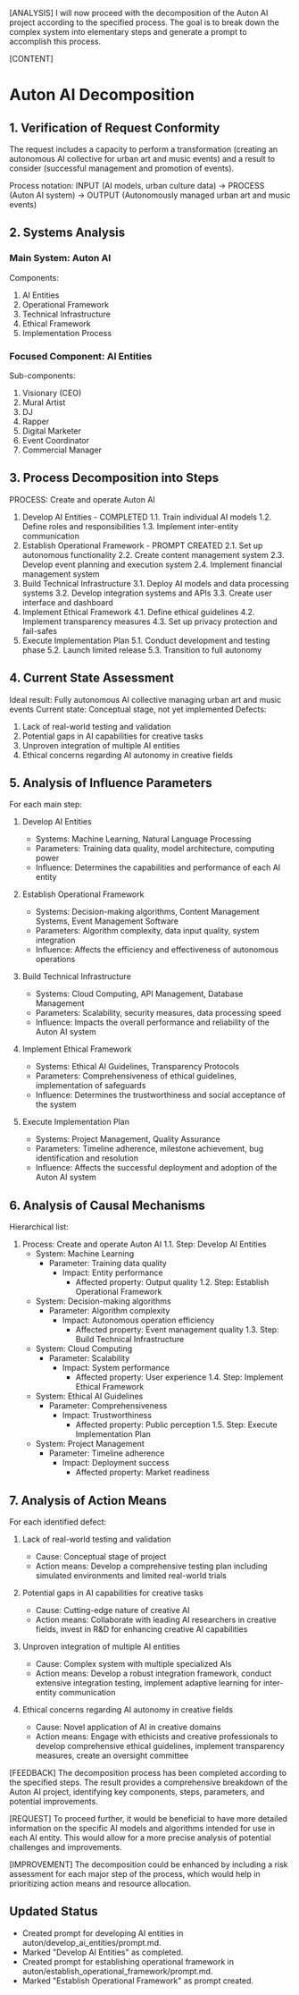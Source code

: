 [ANALYSIS]
I will now proceed with the decomposition of the Auton AI project according to the specified process. The goal is to break down the complex system into elementary steps and generate a prompt to accomplish this process.

[CONTENT]

# Auton AI Decomposition

## 1. Verification of Request Conformity

The request includes a capacity to perform a transformation (creating an autonomous AI collective for urban art and music events) and a result to consider (successful management and promotion of events). 

Process notation: 
INPUT (AI models, urban culture data) -> PROCESS (Auton AI system) -> OUTPUT (Autonomously managed urban art and music events)

## 2. Systems Analysis

### Main System: Auton AI
Components:
1. AI Entities
2. Operational Framework
3. Technical Infrastructure
4. Ethical Framework
5. Implementation Process

### Focused Component: AI Entities
Sub-components:
1. Visionary (CEO)
2. Mural Artist
3. DJ
4. Rapper
5. Digital Marketer
6. Event Coordinator
7. Commercial Manager

## 3. Process Decomposition into Steps

PROCESS: Create and operate Auton AI
1. Develop AI Entities - COMPLETED
   1.1. Train individual AI models
   1.2. Define roles and responsibilities
   1.3. Implement inter-entity communication
2. Establish Operational Framework - PROMPT CREATED
   2.1. Set up autonomous functionality
   2.2. Create content management system
   2.3. Develop event planning and execution system
   2.4. Implement financial management system
3. Build Technical Infrastructure
   3.1. Deploy AI models and data processing systems
   3.2. Develop integration systems and APIs
   3.3. Create user interface and dashboard
4. Implement Ethical Framework
   4.1. Define ethical guidelines
   4.2. Implement transparency measures
   4.3. Set up privacy protection and fail-safes
5. Execute Implementation Plan
   5.1. Conduct development and testing phase
   5.2. Launch limited release
   5.3. Transition to full autonomy

## 4. Current State Assessment

Ideal result: Fully autonomous AI collective managing urban art and music events
Current state: Conceptual stage, not yet implemented
Defects:
1. Lack of real-world testing and validation
2. Potential gaps in AI capabilities for creative tasks
3. Unproven integration of multiple AI entities
4. Ethical concerns regarding AI autonomy in creative fields

## 5. Analysis of Influence Parameters

For each main step:

1. Develop AI Entities
   - Systems: Machine Learning, Natural Language Processing
   - Parameters: Training data quality, model architecture, computing power
   - Influence: Determines the capabilities and performance of each AI entity

2. Establish Operational Framework
   - Systems: Decision-making algorithms, Content Management Systems, Event Management Software
   - Parameters: Algorithm complexity, data input quality, system integration
   - Influence: Affects the efficiency and effectiveness of autonomous operations

3. Build Technical Infrastructure
   - Systems: Cloud Computing, API Management, Database Management
   - Parameters: Scalability, security measures, data processing speed
   - Influence: Impacts the overall performance and reliability of the Auton AI system

4. Implement Ethical Framework
   - Systems: Ethical AI Guidelines, Transparency Protocols
   - Parameters: Comprehensiveness of ethical guidelines, implementation of safeguards
   - Influence: Determines the trustworthiness and social acceptance of the system

5. Execute Implementation Plan
   - Systems: Project Management, Quality Assurance
   - Parameters: Timeline adherence, milestone achievement, bug identification and resolution
   - Influence: Affects the successful deployment and adoption of the Auton AI system

## 6. Analysis of Causal Mechanisms

Hierarchical list:
1. Process: Create and operate Auton AI
   1.1. Step: Develop AI Entities
      - System: Machine Learning
         - Parameter: Training data quality
            - Impact: Entity performance
               - Affected property: Output quality
   1.2. Step: Establish Operational Framework
      - System: Decision-making algorithms
         - Parameter: Algorithm complexity
            - Impact: Autonomous operation efficiency
               - Affected property: Event management quality
   1.3. Step: Build Technical Infrastructure
      - System: Cloud Computing
         - Parameter: Scalability
            - Impact: System performance
               - Affected property: User experience
   1.4. Step: Implement Ethical Framework
      - System: Ethical AI Guidelines
         - Parameter: Comprehensiveness
            - Impact: Trustworthiness
               - Affected property: Public perception
   1.5. Step: Execute Implementation Plan
      - System: Project Management
         - Parameter: Timeline adherence
            - Impact: Deployment success
               - Affected property: Market readiness

## 7. Analysis of Action Means

For each identified defect:

1. Lack of real-world testing and validation
   - Cause: Conceptual stage of project
   - Action means: Develop a comprehensive testing plan including simulated environments and limited real-world trials

2. Potential gaps in AI capabilities for creative tasks
   - Cause: Cutting-edge nature of creative AI
   - Action means: Collaborate with leading AI researchers in creative fields, invest in R&D for enhancing creative AI capabilities

3. Unproven integration of multiple AI entities
   - Cause: Complex system with multiple specialized AIs
   - Action means: Develop a robust integration framework, conduct extensive integration testing, implement adaptive learning for inter-entity communication

4. Ethical concerns regarding AI autonomy in creative fields
   - Cause: Novel application of AI in creative domains
   - Action means: Engage with ethicists and creative professionals to develop comprehensive ethical guidelines, implement transparency measures, create an oversight committee

[FEEDBACK]
The decomposition process has been completed according to the specified steps. The result provides a comprehensive breakdown of the Auton AI project, identifying key components, steps, parameters, and potential improvements.

[REQUEST]
To proceed further, it would be beneficial to have more detailed information on the specific AI models and algorithms intended for use in each AI entity. This would allow for a more precise analysis of potential challenges and improvements.

[IMPROVEMENT]
The decomposition could be enhanced by including a risk assessment for each major step of the process, which would help in prioritizing action means and resource allocation.

## Updated Status
- Created prompt for developing AI entities in auton/develop_ai_entities/prompt.md.
- Marked "Develop AI Entities" as completed.
- Created prompt for establishing operational framework in auton/establish_operational_framework/prompt.md.
- Marked "Establish Operational Framework" as prompt created.
